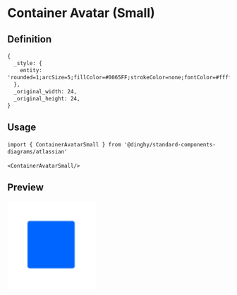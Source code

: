 # Container Avatar (Small)

## Definition

```
{
  _style: { 
    entity: 'rounded=1;arcSize=5;fillColor=#0065FF;strokeColor=none;fontColor=#ffffff;align=center;verticalAlign=middle;whiteSpace=wrap;fontSize=10;fontStyle=1;html=1;sketch=0;',
  },
  _original_width: 24,
  _original_height: 24,
}
```

## Usage

```
import { ContainerAvatarSmall } from '@dinghy/standard-components-diagrams/atlassian'

<ContainerAvatarSmall/>
```

## Preview

<img src="./container-avatar-small.png" width="200"/>
